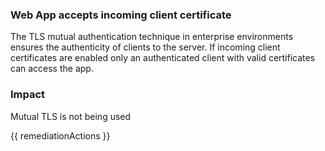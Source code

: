 
### Web App accepts incoming client certificate

The TLS mutual authentication technique in enterprise environments ensures the authenticity of clients to the server. If incoming client certificates are enabled only an authenticated client with valid certificates can access the app.

### Impact
Mutual TLS is not being used

<!-- DO NOT CHANGE -->
{{ remediationActions }}

